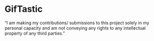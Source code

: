# GifTastic

“I am making my contributions/ submissions to this project solely in my personal capacity and am not conveying any rights to any intellectual property of any third parties.”
